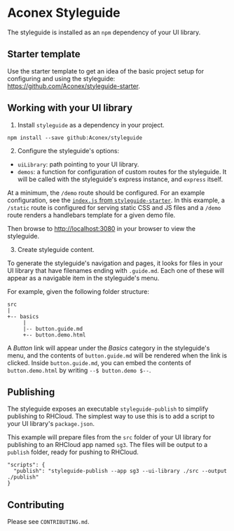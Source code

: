 # Aconex Styleguide

The styleguide is installed as an `npm` dependency of your UI library.

## Starter template

Use the starter template to get an idea of the basic project setup for configuring and using the styleguide: <https://github.com/Aconex/styleguide-starter>.

## Working with your UI library

1. Install `styleguide` as a dependency in your project.

  ```
  npm install --save github:Aconex/styleguide
  ```

2. Configure the styleguide's options:

  - `uiLibrary`: path pointing to your UI library.
  - `demos`: a function for configuration of custom routes for the styleguide. It will be called with the styleguide's express instance, and `express` itself.

  At a minimum, the `/demo` route should be configured. For an example configuration, see the [`index.js` from `styleguide-starter`](https://github.com/Aconex/styleguide-starter/blob/master/index.js). In this example, a `/static` route is configured for serving static CSS and JS files and a `/demo` route renders a handlebars template for a given demo file.

  Then browse to <http://localhost:3080> in your browser to view the styleguide.

3. Create styleguide content.

  To generate the styleguide's navigation and pages, it looks for files in your UI library that have filenames ending with `.guide.md`. Each one of these will appear as a navigable item in the styleguide's menu.

  For example, given the following folder structure:

  ```
  src
  |
  +-- basics
       |
       |-- button.guide.md
       +-- button.demo.html
  ```

  A _Button_ link will appear under the _Basics_ category in the styleguide's menu, and the contents of `button.guide.md` will be rendered when the link is clicked. Inside `button.guide.md`, you can embed the contents of `button.demo.html` by writing `--$ button.demo $--`.

## Publishing

The styleguide exposes an executable `styleguide-publish` to simplify publishing to RHCloud. The simplest way to use this is to add a script to your UI library's `package.json`.

This example will prepare files from the `src` folder of your UI library for publishing to an RHCloud app named `sg3`. The files will be output to a  `publish` folder, ready for pushing to RHCloud.

```
"scripts": {
  "publish": "styleguide-publish --app sg3 --ui-library ./src --output ./publish"
}
```

## Contributing

Please see `CONTRIBUTING.md`.
